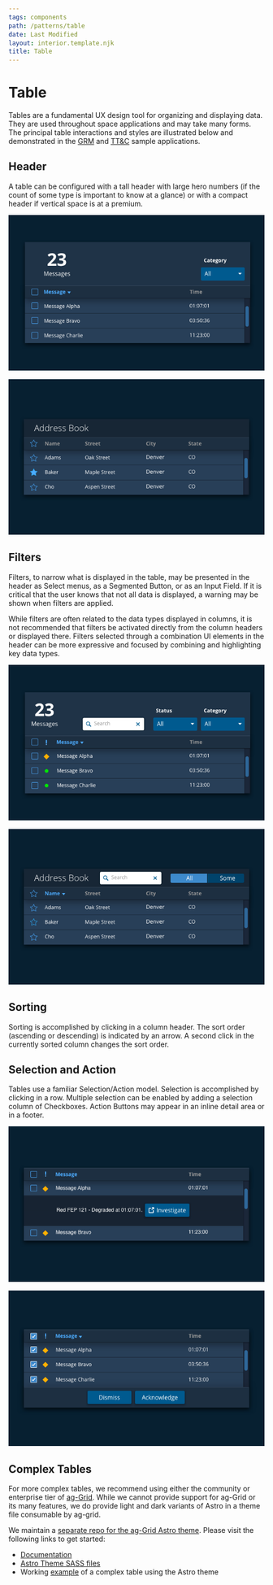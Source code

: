 ```yaml
---
tags: components
path: /patterns/table
date: Last Modified
layout: interior.template.njk
title: Table
---
```


# Table

Tables are a fundamental UX design tool for organizing and displaying data. They are used throughout space applications and may take many forms. The principal table interactions and styles are illustrated below and demonstrated in the [GRM](https://grm-dashboard.astrouxds.com/) and [TT&C](https://ttc-monitor.astrouxds.com/) sample applications.

## Header

A table can be configured with a tall header with large hero numbers (if the count of some type is important to know at a glance) or with a compact header if vertical space is at a premium.

![Table with tall header.](/img/components/table-header-tall-cms.png "Table with tall header.")

![Table with compact header.](/img/components/table-header-compact-cms.png "Table with compact header.")

## Filters

Filters, to narrow what is displayed in the table, may be presented in the header as Select menus, as a Segmented Button, or as an Input Field. If it is critical that the user knows that not all data is displayed, a warning may be shown when filters are applied.

While filters are often related to the data types displayed in columns, it is not recommended that filters be activated directly from the column headers or displayed there. Filters selected through a combination UI elements in the header can be more expressive and focused by combining and highlighting key data types.

![Table with filters as Select menus and wildcard Input Field.](/img/components/table-filters-cms.png "Table with filters as Select menus and wildcard Input Field.")

![Table with filters as Segmented Buttons and wildcard Input Field.](/img/components/table-segmented-button-cms.png "Table with filters as Segmented Buttons and wildcard Input Field.")

## Sorting

Sorting is accomplished by clicking in a column header. The sort order (ascending or descending) is indicated by an arrow. A second click in the currently sorted column changes the sort order.

## Selection and Action
Tables use a familiar Selection/Action model. Selection is accomplished by clicking in a row. Multiple selection can be enabled by adding a selection column of Checkboxes. Action Buttons may appear in an inline detail area or in a footer.

![Table with inline action.](/img/components/table-inline-action-cms.png "Table with inline action.")

![Table with multiple selection and actions in footer.](/img/components/table-action-footer-cms.png "Table with multiple selection and actions in footer.")

## Complex Tables

For more complex tables, we recommend using either the community or enterprise tier of [ag-Grid](https://www.ag-grid.com/). While we cannot provide support for ag-Grid or its many features, we do provide light and dark variants of Astro in a theme file consumable by ag-grid.

We maintain a [separate repo for the ag-Grid Astro theme](https://github.com/RocketCommunicationsInc/astro-ag-Grid). Please visit the following links to get started:

* [Documentation](https://github.com/RocketCommunicationsInc/astro-ag-Grid/#astro-ag-grid-theme)
* [Astro Theme SASS files](https://github.com/RocketCommunicationsInc/astro-ag-Grid/tree/master/src/css)
* Working [example](https://astro-ag-grid-example.netlify.app/) of a complex table using the Astro theme




